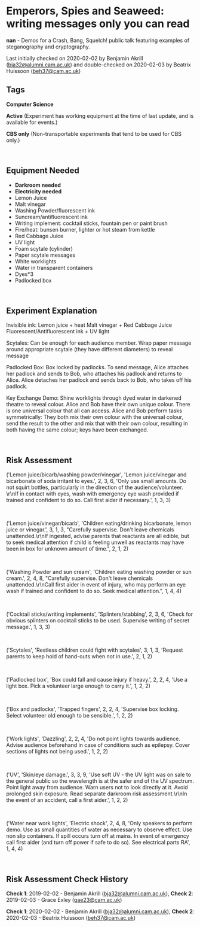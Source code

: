 # Emperors, Spies and Seaweed: writing messages only you can read

**nan** - Demos for a Crash, Bang, Squelch! public talk featuring examples of steganography and cryptography.

Last initially checked on 2020-02-02 by Benjamin Akrill (bja32@alumni.cam.ac.uk) and double-checked on 2020-02-03 by Beatrix Huissoon (beh37@cam.ac.uk)

## Tags
<!--- Start Tags (DO NOT REMOVE THIS COMMENT) --->

**Computer Science**

**Active** (Experiment has working equipment at the time of last update, and is available for events.)

**CBS only** (Non-transportable experiments that tend to be used for CBS only.)
<!--- End Tags (DO NOT REMOVE THIS COMMENT) --->

<br/>

## Equipment Needed 
- **Darkroom needed**
- **Electricity needed**
- Lemon Juice
- Malt vinegar
- Washing Powder/fluorescent ink
- Suncream/antifluorescent ink
- Writing implement: cocktail sticks, fountain pen or paint brush
- Fire/heat: bunsen burner, lighter or hot steam from kettle
- Red Cabbage Juice
- UV light
- Foam scytale (cylinder)
- Paper scytale messages
- White worklights
- Water in transparent containers
- Dyes*3
- Padlocked box

<br/>

## Experiment Explanation 

Invisible ink:
Lemon juice + heat
Malt vinegar + Red Cabbage Juice
Fluorescent/Antifluorescent ink + UV light

Scytales:
Can be enough for each audience member. Wrap paper message around appropriate scytale (they have different diameters) to reveal message

Padlocked Box:
Box locked by padlocks. To send message, Alice attaches her padlock and sends to Bob, who attaches his padlock and returns to Alice. Alice detaches her padlock and sends back to Bob, who takes off his padlock.

Key Exchange Demo:
Shine worklights through dyed water in darkened theatre to reveal colour. Alice and Bob have their own unique colour. There is one universal colour that all can access.
Alice and Bob perform tasks symmetrically: They both mix their own colour with the universal colour, send the result to the other and mix that with their own colour, resulting in both having the same colour; keys have been exchanged.

<br/>

## Risk Assessment

('Lemon juice/bicarb/washing powder/vinegar', 'Lemon juice/vinegar and bicarbonate of soda irritant to eyes.', 2, 3, 6, 'Only use small amounts. Do not squirt bottles, particularly in the direction of the audience/volunteer. \r\nIf in contact with eyes, wash with emergency eye wash provided if trained and confident to do so. Call first aider if necessary.', 1, 3, 3)

<br/>

('Lemon juice/vinegar/bicarb', 'Children eating/drinking bicarbonate, lemon juice or vinegar.', 3, 1, 3, "Carefully supervise. Don't leave chemicals unattended.\r\nIf ingested, advise parents that reactants are all edible, but to seek medical attention if child is feeling unwell as reactants may have been in box for unknown amount of time.", 2, 1, 2)

<br/>

('Washing Powder and sun cream', 'Children eating washing powder or sun cream.', 2, 4, 8, "Carefully supervise. Don't leave chemicals unattended.\r\nCall first aider in event of injury, who may perform an eye wash if trained and confident to do so. Seek medical attention.", 1, 4, 4)

<br/>

('Cocktail sticks/writing implements', 'Splinters/stabbing', 2, 3, 6, 'Check for obvious splinters on cocktail sticks to be used. Supervise writing of secret message.', 1, 3, 3)

<br/>

('Scytales', 'Restless children could fight with scytales', 3, 1, 3, 'Request parents to keep hold of hand-outs when not in use.', 2, 1, 2)

<br/>

('Padlocked box', 'Box could fall and cause injury if heavy.', 2, 2, 4, 'Use a light box. Pick a volunteer large enough to carry it.', 1, 2, 2)

<br/>

('Box and padlocks', 'Trapped fingers', 2, 2, 4, 'Supervise box locking. Select volunteer old enough to be sensible.', 1, 2, 2)

<br/>

('Work lights', 'Dazzling', 2, 2, 4, 'Do not point lights towards audience. Advise audience beforehand in case of conditions such as epilepsy. Cover sections of lights not being used.', 1, 2, 2)

<br/>

('UV', 'Skin/eye damage.', 3, 3, 9, 'Use soft UV - the UV light was on sale to the general public so the wavelength is at the safer end of the UV spectrum. Point light away from audience. Warn users not to look directly at it. Avoid prolonged skin exposure. Read separate darkroom risk assessment.\r\nIn the event of an accident, call a first aider.', 1, 2, 2)

<br/>

('Water near work lights', 'Electric shock', 2, 4, 8, 'Only speakers to perform demo. Use as small quantities of water as necessary to observe effect. Use non slip containers. If spill occurs turn off at mains. In event of emergency call first aider (and turn off power if safe to do so). See electrical parts RA', 1, 4, 4)

<br/>

## Risk Assessment Check History 

**Check 1**: 2019-02-02 - Benjamin Akrill (bja32@alumni.cam.ac.uk), **Check 2**: 2019-02-03 - Grace Exley (gae23@cam.ac.uk)

**Check 1**: 2020-02-02 - Benjamin Akrill (bja32@alumni.cam.ac.uk), **Check 2**: 2020-02-03 - Beatrix Huissoon (beh37@cam.ac.uk)
